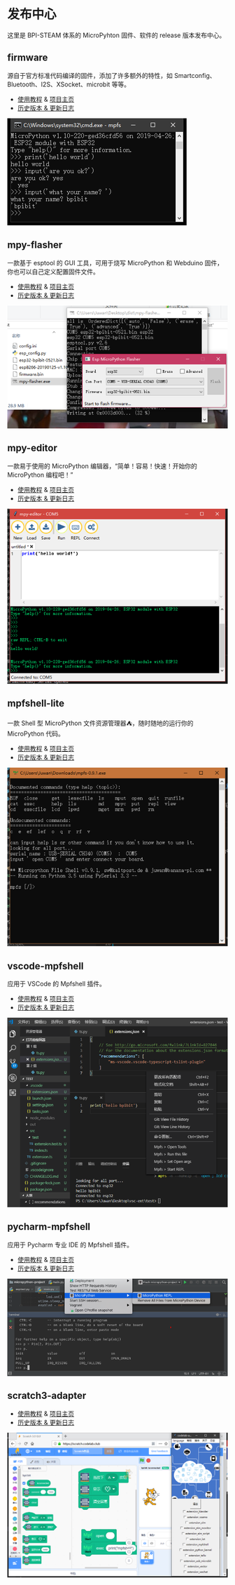 # 发布中心

这里是 BPI-STEAM 体系的 MicroPyhton 固件、软件的 release 版本发布中心。

## firmware

源自于官方标准代码编译的固件，添加了许多额外的特性，如 Smartconfig、Bluetooth、I2S、XSocket、microbit
等等。

- [使用教程](https://github.com/BPI-STEAM/BPI-BIT-MicroPython) & [项目主页](https://github.com/BPI-STEAM/micropython)
- [历史版本 & 更新日志](https://github.com/BPI-STEAM/BPI-BIT-MicroPython/releases)

![image](images/github-firmware.png)

## mpy-flasher

一款基于 esptool 的 GUI 工具，可用于烧写 MicroPython 和 Webduino 固件，你也可以自己定义配置固件文件。

- [使用教程](https://github.com/BPI-STEAM/mpy-flasher) & [项目主页](https://github.com/BPI-STEAM/mpy-flasher)
- [历史版本 & 更新日志](https://github.com/BPI-STEAM/mpy-flasher/releases)

![image](images/github-mpy-flasher.png)

## mpy-editor

一款易于使用的 MicroPython 编辑器，“简单！容易！快速！开始你的 MicroPython 编程吧！”

- [使用教程](https://github.com/BPI-STEAM/mpy-editor) & [项目主页](https://github.com/BPI-STEAM/mpy-editor)
- [历史版本 & 更新日志](https://github.com/BPI-STEAM/mpy-editor/releases)

![image](images/github-mpy-editor.png)

## mpfshell-lite

一款 Shell 型 MicroPython 文件资源管理器⛺，随时随地的运行你的 MicroPython 代码。

- [使用教程](https://github.com/BPI-STEAM/mpfshell-lite) & [项目主页](https://github.com/BPI-STEAM/mpfshell-lite)
- [历史版本 & 更新日志](https://github.com/BPI-STEAM/mpfshell-lite/releases)

![image](images/github-mpfshell-lite.png)

## vscode-mpfshell

应用于 VSCode 的 Mpfshell 插件。

- [使用教程](https://marketplace.visualstudio.com/items?itemName=junhuanchen.mpfshell)
& [项目主页](https://github.com/junhuanchen/vscode-mpfshell)
- [历史版本 & 更新日志](https://marketplace.visualstudio.com/items/junhuanchen.mpfshell/changelog)

![image](images/github-vscode-mpfshell.png)

## pycharm-mpfshell

应用于 Pycharm 专业 IDE 的 Mpfshell 插件。

  - [使用教程](https://github.com/junhuanchen/intellij-micropython) &
    [项目主页](https://github.com/junhuanchen/intellij-micropython)
  - [历史版本 &
    更新日志](https://github.com/junhuanchen/intellij-micropython/releases)

![image](images/github-intellij-mpfshell.png)

## scratch3-adapter

  - [使用教程](http://adapter.codelab.club/user_guide/usage/) &
    [项目主页](https://github.com/Scratch3Lab/codelab_adapter_extensions)
  - [历史版本 & 更新日志](http://adapter.codelab.club/changelog/)

![image](images/github-adapter-scratch.png)
